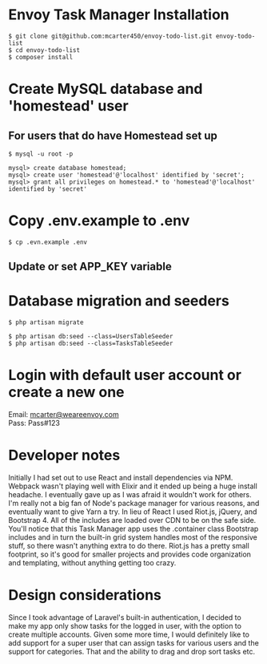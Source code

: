 # Envoy Task Manager Installation

```
$ git clone git@github.com:mcarter450/envoy-todo-list.git envoy-todo-list
$ cd envoy-todo-list
$ composer install
```

# Create MySQL database and 'homestead' user
## For users that do have Homestead set up

`$ mysql -u root -p`

```
mysql> create database homestead;
mysql> create user 'homestead'@'localhost' identified by 'secret';
mysql> grant all privileges on homestead.* to 'homestead'@'localhost' identified by 'secret'
```

# Copy .env.example to .env

`$ cp .evn.example .env`

## Update or set APP_KEY variable

# Database migration and seeders

`$ php artisan migrate`

```
$ php artisan db:seed --class=UsersTableSeeder
$ php artisan db:seed --class=TasksTableSeeder
```

# Login with default user account or create a new one

Email: mcarter@weareenvoy.com  
Pass: Pass#123

# Developer notes

Initially I had set out to use React and install dependencies via NPM. Webpack wasn't playing well with Elixir and it ended up being a huge install headache. I eventually gave up as I was afraid it wouldn't work for others. I'm really not a big fan of Node's package manager for various reasons, and eventually want to give Yarn a try. In lieu of React I used Riot.js, jQuery, and Bootstrap 4. All of the includes are loaded over CDN to be on the safe side. You'll notice that this Task Manager app uses the .container class Bootstrap includes and in turn the built-in grid system handles most of the responsive stuff, so there wasn't anything extra to do there. Riot.js has a pretty small footprint, so it's good for smaller projects and provides code organization and templating, without anything getting too crazy.

# Design considerations

Since I took advantage of Laravel's built-in authentication, I decided to make my app only show tasks for the logged in user, with the option to create multiple accounts. Given some more time, I would definitely like to add support for a super user that can assign tasks for various users and the support for categories. That and the ability to drag and drop sort tasks etc.
